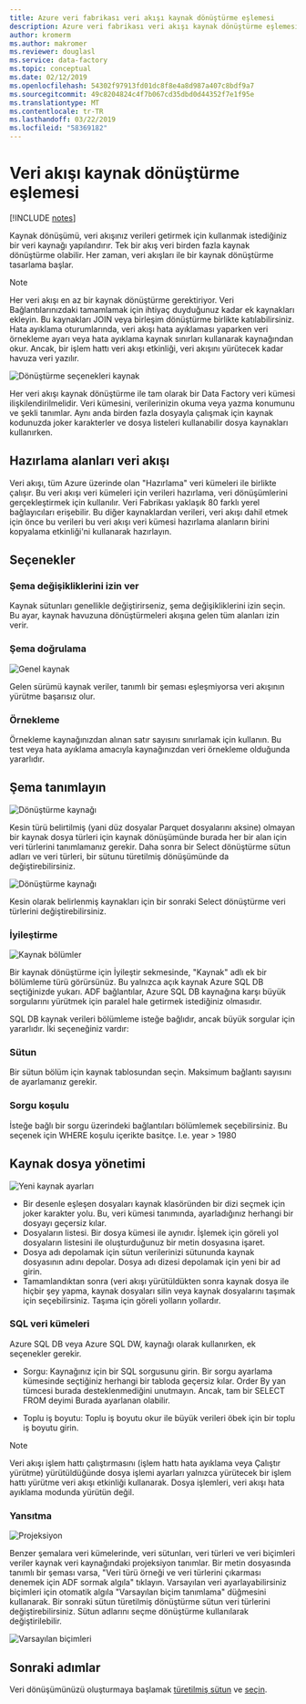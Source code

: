 ```yaml
---
title: Azure veri fabrikası veri akışı kaynak dönüştürme eşlemesi
description: Azure veri fabrikası veri akışı kaynak dönüştürme eşlemesi
author: kromerm
ms.author: makromer
ms.reviewer: douglasl
ms.service: data-factory
ms.topic: conceptual
ms.date: 02/12/2019
ms.openlocfilehash: 54302f97913fd01dc8f8e4a8d987a407c8bdf9a7
ms.sourcegitcommit: 49c8204824c4f7b067cd35dbd0d44352f7e1f95e
ms.translationtype: MT
ms.contentlocale: tr-TR
ms.lasthandoff: 03/22/2019
ms.locfileid: "58369182"
---
```

# <a name="mapping-data-flow-source-transformation"></a>Veri akışı kaynak dönüştürme eşlemesi

[!INCLUDE [notes](../../includes/data-factory-data-flow-preview.md)]

Kaynak dönüşümü, veri akışınız verileri getirmek için kullanmak istediğiniz bir veri kaynağı yapılandırır. Tek bir akış veri birden fazla kaynak dönüştürme olabilir. Her zaman, veri akışları ile bir kaynak dönüştürme tasarlama başlar.

> [!NOTE]
> Her veri akışı en az bir kaynak dönüştürme gerektiriyor. Veri Bağlantılarınızdaki tamamlamak için ihtiyaç duyduğunuz kadar ek kaynakları ekleyin. Bu kaynakları JOIN veya birleşim dönüştürme birlikte katılabilirsiniz. Hata ayıklama oturumlarında, veri akışı hata ayıklaması yaparken veri örnekleme ayarı veya hata ayıklama kaynak sınırları kullanarak kaynağından okur. Ancak, bir işlem hattı veri akışı etkinliği, veri akışını yürütecek kadar havuza veri yazılır. 

![Dönüştürme seçenekleri kaynak](media/data-flow/source.png "kaynak")

Her veri akışı kaynak dönüştürme ile tam olarak bir Data Factory veri kümesi ilişkilendirilmelidir. Veri kümesini, verilerinizin okuma veya yazma konumunu ve şekli tanımlar. Aynı anda birden fazla dosyayla çalışmak için kaynak kodunuzda joker karakterler ve dosya listeleri kullanabilir dosya kaynakları kullanırken.

## <a name="data-flow-staging-areas"></a>Hazırlama alanları veri akışı

Veri akışı, tüm Azure üzerinde olan "Hazırlama" veri kümeleri ile birlikte çalışır. Bu veri akışı veri kümeleri için verileri hazırlama, veri dönüşümlerini gerçekleştirmek için kullanılır. Veri Fabrikası yaklaşık 80 farklı yerel bağlayıcıları erişebilir. Bu diğer kaynaklardan verileri, veri akışı dahil etmek için önce bu verileri bu veri akışı veri kümesi hazırlama alanların birini kopyalama etkinliği'ni kullanarak hazırlayın.

## <a name="options"></a>Seçenekler

### <a name="allow-schema-drift"></a>Şema değişikliklerini izin ver
Kaynak sütunları genellikle değiştirirseniz, şema değişikliklerini izin seçin. Bu ayar, kaynak havuzuna dönüştürmeleri akışına gelen tüm alanları izin verir.

### <a name="validate-schema"></a>Şema doğrulama

![Genel kaynak](media/data-flow/source1.png "genel kaynağı 1")

Gelen sürümü kaynak veriler, tanımlı bir şeması eşleşmiyorsa veri akışının yürütme başarısız olur.

### <a name="sampling"></a>Örnekleme
Örnekleme kaynağınızdan alınan satır sayısını sınırlamak için kullanın.  Bu test veya hata ayıklama amacıyla kaynağınızdan veri örnekleme olduğunda yararlıdır.

## <a name="define-schema"></a>Şema tanımlayın

![Dönüştürme kaynağı](media/data-flow/source2.png "kaynak 2")

Kesin türü belirtilmiş (yani düz dosyalar Parquet dosyalarını aksine) olmayan bir kaynak dosya türleri için kaynak dönüşümünde burada her bir alan için veri türlerini tanımlamanız gerekir. Daha sonra bir Select dönüştürme sütun adları ve veri türleri, bir sütunu türetilmiş dönüşümünde da değiştirebilirsiniz. 

![Dönüştürme kaynağı](media/data-flow/source003.png "veri türleri")

Kesin olarak belirlenmiş kaynakları için bir sonraki Select dönüştürme veri türlerini değiştirebilirsiniz. 

### <a name="optimize"></a>İyileştirme

![Kaynak bölümler](media/data-flow/sourcepart.png "bölümleme")

Bir kaynak dönüştürme için İyileştir sekmesinde, "Kaynak" adlı ek bir bölümleme türü görürsünüz. Bu yalnızca açık kaynak Azure SQL DB seçtiğinizde yukarı. ADF bağlantılar, Azure SQL DB kaynağına karşı büyük sorgularını yürütmek için paralel hale getirmek istediğiniz olmasıdır.

SQL DB kaynak verileri bölümleme isteğe bağlıdır, ancak büyük sorgular için yararlıdır. İki seçeneğiniz vardır:

### <a name="column"></a>Sütun

Bir sütun bölüm için kaynak tablosundan seçin. Maksimum bağlantı sayısını de ayarlamanız gerekir.

### <a name="query-condition"></a>Sorgu koşulu

İsteğe bağlı bir sorgu üzerindeki bağlantıları bölümlemek seçebilirsiniz. Bu seçenek için WHERE koşulu içerikte basitçe. I.e. year > 1980

## <a name="source-file-management"></a>Kaynak dosya yönetimi
![Yeni kaynak ayarları](media/data-flow/source2.png "yeni ayarlar")

* Bir desenle eşleşen dosyaları kaynak klasöründen bir dizi seçmek için joker karakter yolu. Bu, veri kümesi tanımında, ayarladığınız herhangi bir dosyayı geçersiz kılar.
* Dosyaların listesi. Bir dosya kümesi ile aynıdır. İşlemek için göreli yol dosyaların listesini ile oluşturduğunuz bir metin dosyasına işaret.
* Dosya adı depolamak için sütun verilerinizi sütununda kaynak dosyasının adını depolar. Dosya adı dizesi depolamak için yeni bir ad girin.
* Tamamlandıktan sonra (veri akışı yürütüldükten sonra kaynak dosya ile hiçbir şey yapma, kaynak dosyaları silin veya kaynak dosyalarını taşımak için seçebilirsiniz. Taşıma için göreli yolların yollardır.

### <a name="sql-datasets"></a>SQL veri kümeleri

Azure SQL DB veya Azure SQL DW, kaynağı olarak kullanırken, ek seçenekler gerekir.

* Sorgu: Kaynağınız için bir SQL sorgusunu girin. Bir sorgu ayarlama kümesinde seçtiğiniz herhangi bir tabloda geçersiz kılar. Order By yan tümcesi burada desteklenmediğini unutmayın. Ancak, tam bir SELECT FROM deyimi Burada ayarlanan olabilir.

* Toplu iş boyutu: Toplu iş boyutu okur ile büyük verileri öbek için bir toplu iş boyutu girin.

> [!NOTE]
> Veri akışı işlem hattı çalıştırmasını (işlem hattı hata ayıklama veya Çalıştır yürütme) yürütüldüğünde dosya işlemi ayarları yalnızca yürütecek bir işlem hattı yürütme veri akışı etkinliği kullanarak. Dosya işlemleri, veri akışı hata ayıklama modunda yürütün değil.

### <a name="projection"></a>Yansıtma

![Projeksiyon](media/data-flow/source3.png "projeksiyonu")

Benzer şemalara veri kümelerinde, veri sütunları, veri türleri ve veri biçimleri veriler kaynak veri kaynağındaki projeksiyon tanımlar. Bir metin dosyasında tanımlı bir şeması varsa, "Veri türü örneği ve veri türlerini çıkarması denemek için ADF sormak algıla" tıklayın. Varsayılan veri ayarlayabilirsiniz biçimleri için otomatik algıla "Varsayılan biçim tanımlama" düğmesini kullanarak. Bir sonraki sütun türetilmiş dönüştürme sütun veri türlerini değiştirebilirsiniz. Sütun adlarını seçme dönüştürme kullanılarak değiştirilebilir.

![Varsayılan biçimleri](media/data-flow/source2.png "varsayılan biçimleri")

## <a name="next-steps"></a>Sonraki adımlar

Veri dönüşümünüzü oluşturmaya başlamak [türetilmiş sütun](data-flow-derived-column.md) ve [seçin](data-flow-select.md).
